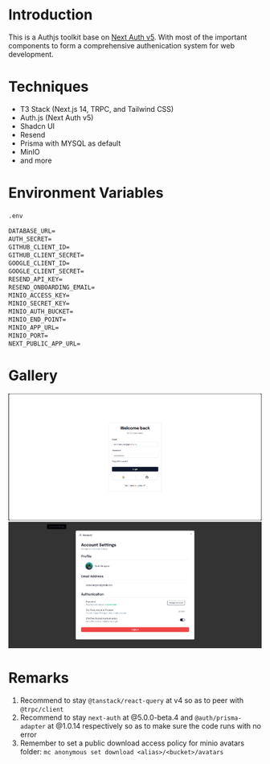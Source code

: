 # Introduction

This is a Authjs toolkit base on [Next Auth v5](https://authjs.dev/). With most of the important components to form a comprehensive authenication system for web development.

# Techniques

- T3 Stack (Next.js 14, TRPC, and Tailwind CSS)
- Auth.js (Next Auth v5)
- Shadcn UI
- Resend
- Prisma with MYSQL as default
- MinIO
- and more

# Environment Variables

`.env`

```
DATABASE_URL=
AUTH_SECRET=
GITHUB_CLIENT_ID=
GITHUB_CLIENT_SECRET=
GOOGLE_CLIENT_ID=
GOOGLE_CLIENT_SECRET=
RESEND_API_KEY=
RESEND_ONBOARDING_EMAIL=
MINIO_ACCESS_KEY=
MINIO_SECRET_KEY=
MINIO_AUTH_BUCKET=
MINIO_END_POINT=
MINIO_APP_URL=
MINIO_PORT=
NEXT_PUBLIC_APP_URL=
```

# Gallery

![](login.png)
![](account.png)

# Remarks

1. Recommend to stay `@tanstack/react-query` at v4 so as to peer with `@trpc/client`
2. Recommend to stay `next-auth` at @5.0.0-beta.4 and `@auth/prisma-adapter` at @1.0.14 respectively so as to make sure the code runs with no error
3. Remember to set a public download access policy for minio avatars folder: `mc anonymous set download <alias>/<bucket>/avatars`
